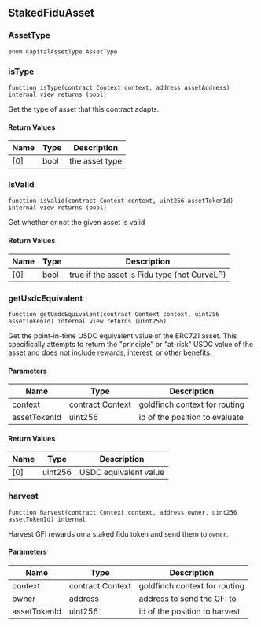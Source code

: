 ## StakedFiduAsset

### AssetType

```solidity
enum CapitalAssetType AssetType
```

### isType

```solidity
function isType(contract Context context, address assetAddress) internal view returns (bool)
```

Get the type of asset that this contract adapts.

#### Return Values

| Name | Type | Description |
| ---- | ---- | ----------- |
| [0] | bool | the asset type |

### isValid

```solidity
function isValid(contract Context context, uint256 assetTokenId) internal view returns (bool)
```

Get whether or not the given asset is valid

#### Return Values

| Name | Type | Description |
| ---- | ---- | ----------- |
| [0] | bool | true if the asset is Fidu type (not CurveLP) |

### getUsdcEquivalent

```solidity
function getUsdcEquivalent(contract Context context, uint256 assetTokenId) internal view returns (uint256)
```

Get the point-in-time USDC equivalent value of the ERC721 asset. This
 specifically attempts to return the "principle" or "at-risk" USDC value of
 the asset and does not include rewards, interest, or other benefits.

#### Parameters

| Name | Type | Description |
| ---- | ---- | ----------- |
| context | contract Context | goldfinch context for routing |
| assetTokenId | uint256 | id of the position to evaluate |

#### Return Values

| Name | Type | Description |
| ---- | ---- | ----------- |
| [0] | uint256 | USDC equivalent value |

### harvest

```solidity
function harvest(contract Context context, address owner, uint256 assetTokenId) internal
```

Harvest GFI rewards on a staked fidu token and send them to `owner`.

#### Parameters

| Name | Type | Description |
| ---- | ---- | ----------- |
| context | contract Context | goldfinch context for routing |
| owner | address | address to send the GFI to |
| assetTokenId | uint256 | id of the position to harvest |


